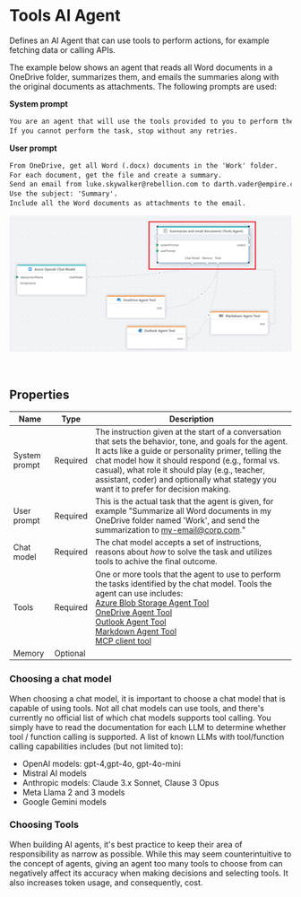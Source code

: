 # Tools AI Agent

Defines an AI Agent that can use tools to perform actions, for example fetching data or calling APIs.

The example below shows an agent that reads all Word documents in a OneDrive folder, summarizes them, and emails the summaries along with the original documents as attachments. The following prompts are used:  

**System prompt**  
```txt
You are an agent that will use the tools provided to you to perform the tasks requested by the user.  
If you cannot perform the task, stop without any retries.
```

**User prompt**  
```txt
From OneDrive, get all Word (.docx) documents in the 'Work' folder.
For each document, get the file and create a summary.
Send an email from luke.skywalker@rebellion.com to darth.vader@empire.com that contains all the summaries.  
Use the subject: 'Summary'.
Include all the Word documents as attachments to the email.
```

![img](/images/flow/tools-agent-example1.png)

<br/>

## Properties
| Name            | Type         | Description                         |
|-----------------|--------------|-------------------------------------|
| System prompt   | Required     | The instruction given at the start of a conversation that sets the behavior, tone, and goals for the agent. It acts like a guide or personality primer, telling the chat model how it should respond (e.g., formal vs. casual), what role it should play (e.g., teacher, assistant, coder) and optionally what stategy you want it to prefer for decision making.  |
| User prompt     | Required     | This is the actual task that the agent is given, for example "Summarize all Word documents in my OneDrive folder named 'Work', and send the summarization to my-email@corp.com."  |
| Chat model      | Required     | The chat model accepts a set of instructions, reasons about _how_ to solve the task and utilizes tools to achive the final outcome. |
| Tools           | Required     | One or more tools that the agent to use to perform the tasks identified by the chat model. Tools the agent can use includes: <br/> [Azure Blob Storage Agent Tool](../azure-blob-storage/agent-tool.md) <br/> [OneDrive Agent Tool](../onedrive/agent-tool.md) <br/> [Outlook Agent Tool](../microsoft-365-outlook/agent-tool.md) <br/> [Markdown Agent Tool](../markdown/agent-tool.md)<br/>[MCP client tool](../mcp/mcp-client-tool.md)  | 
| Memory          | Optional     |          |

### Choosing a chat model
When choosing a chat model, it is important to choose a chat model that is capable of using tools. Not all chat models can use tools, and there's currently no official list of which chat models supports tool calling. You simply have to read the documentation for each LLM to determine whether tool / function calling is supported. A list of known LLMs with tool/function calling capabilities includes (but not limited to):  
- OpenAI models: gpt-4,gpt-4o, gpt-4o-mini
- Mistral AI models
- Anthropic models: Claude 3.x Sonnet, Clause 3 Opus
- Meta Llama 2 and 3 models
- Google Gemini models


### Choosing Tools
When building AI agents, it's best practice to keep their area of responsibility as narrow as possible. While this may seem counterintuitive to the concept of agents, giving an agent too many tools to choose from can negatively affect its accuracy when making decisions and selecting tools. It also increases token usage, and consequently, cost.  

